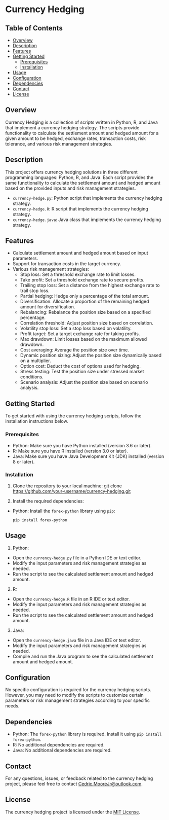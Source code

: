 # Currency Hedging

## Table of Contents
- [Overview](#overview)
- [Description](#description)
- [Features](#features)
- [Getting Started](#getting-started)
  - [Prerequisites](#prerequisites)
  - [Installation](#installation)
- [Usage](#usage)
- [Configuration](#configuration)
- [Dependencies](#dependencies)
- [Contact](#contact)
- [License](#license)

## Overview
Currency Hedging is a collection of scripts written in Python, R, and Java that implement a currency hedging strategy. The scripts provide functionality to calculate the settlement amount and hedged amount for a given amount to be hedged, exchange rates, transaction costs, risk tolerance, and various risk management strategies.

## Description
This project offers currency hedging solutions in three different programming languages: Python, R, and Java. Each script provides the same functionality to calculate the settlement amount and hedged amount based on the provided inputs and risk management strategies.

- `currency-hedge.py`: Python script that implements the currency hedging strategy.
- `currency-hedge.R`: R script that implements the currency hedging strategy.
- `currency-hedge.java`: Java class that implements the currency hedging strategy.

## Features
- Calculate settlement amount and hedged amount based on input parameters.
- Support for transaction costs in the target currency.
- Various risk management strategies:
  - Stop loss: Set a threshold exchange rate to limit losses.
  - Take profit: Set a threshold exchange rate to secure profits.
  - Trailing stop loss: Set a distance from the highest exchange rate to trail stop loss.
  - Partial hedging: Hedge only a percentage of the total amount.
  - Diversification: Allocate a proportion of the remaining hedged amount for diversification.
  - Rebalancing: Rebalance the position size based on a specified percentage.
  - Correlation threshold: Adjust position size based on correlation.
  - Volatility stop loss: Set a stop loss based on volatility.
  - Profit target: Set a target exchange rate for taking profits.
  - Max drawdown: Limit losses based on the maximum allowed drawdown.
  - Cost averaging: Average the position size over time.
  - Dynamic position sizing: Adjust the position size dynamically based on a multiplier.
  - Option cost: Deduct the cost of options used for hedging.
  - Stress testing: Test the position size under stressed market conditions.
  - Scenario analysis: Adjust the position size based on scenario analysis.

## Getting Started
To get started with using the currency hedging scripts, follow the installation instructions below.

### Prerequisites
- Python: Make sure you have Python installed (version 3.6 or later).
- R: Make sure you have R installed (version 3.0 or later).
- Java: Make sure you have Java Development Kit (JDK) installed (version 8 or later).

### Installation
1. Clone the repository to your local machine: git clone https://github.com/your-username/currency-hedging.git

2. Install the required dependencies:
- Python: Install the `forex-python` library using `pip`:

  ```
  pip install forex-python
  ```

## Usage
1. Python:
- Open the `currency-hedge.py` file in a Python IDE or text editor.
- Modify the input parameters and risk management strategies as needed.
- Run the script to see the calculated settlement amount and hedged amount.

2. R:
- Open the `currency-hedge.R` file in an R IDE or text editor.
- Modify the input parameters and risk management strategies as needed.
- Run the script to see the calculated settlement amount and hedged amount.

3. Java:
- Open the `currency-hedge.java` file in a Java IDE or text editor.
- Modify the input parameters and risk management strategies as needed.
- Compile and run the Java program to see the calculated settlement amount and hedged amount.

## Configuration
No specific configuration is required for the currency hedging scripts. However, you may need to modify the scripts to customize certain parameters or risk management strategies according to your specific needs.

## Dependencies
- Python: The `forex-python` library is required. Install it using `pip install forex-python`.
- R: No additional dependencies are required.
- Java: No additional dependencies are required.

## Contact
For any questions, issues, or feedback related to the currency hedging project, please feel free to contact [Cedric.MooreJr@outlook.com](mailto:your-email@example.com).

## License
The currency hedging project is licensed under the [MIT License](LICENSE).


